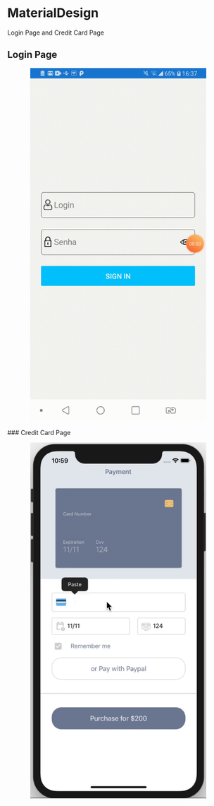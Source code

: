 # MaterialDesign
Login Page and Credit Card Page
## Login Page
<p align="center">
<img  width="400" src="https://github.com/KHkhalaf/MaterialDesign/blob/master/screenshots/LoginPage.gif"/>
</p>
### Credit Card Page
<p align="center">
<img  width="400" src="https://github.com/KHkhalaf/MaterialDesign/blob/master/screenshots/CreditCard.gif"/>
</p>
